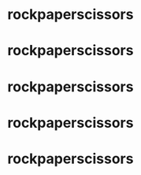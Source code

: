 # rockpaperscissors
# rockpaperscissors
# rockpaperscissors
# rockpaperscissors
# rockpaperscissors
